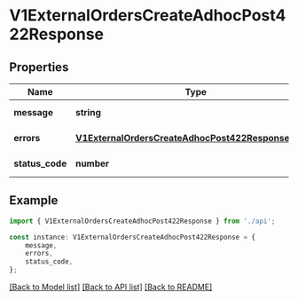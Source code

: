 # V1ExternalOrdersCreateAdhocPost422Response


## Properties

Name | Type | Description | Notes
------------ | ------------- | ------------- | -------------
**message** | **string** |  | [default to undefined]
**errors** | [**V1ExternalOrdersCreateAdhocPost422ResponseErrors**](V1ExternalOrdersCreateAdhocPost422ResponseErrors.md) |  | [default to undefined]
**status_code** | **number** |  | [default to undefined]

## Example

```typescript
import { V1ExternalOrdersCreateAdhocPost422Response } from './api';

const instance: V1ExternalOrdersCreateAdhocPost422Response = {
    message,
    errors,
    status_code,
};
```

[[Back to Model list]](../README.md#documentation-for-models) [[Back to API list]](../README.md#documentation-for-api-endpoints) [[Back to README]](../README.md)
